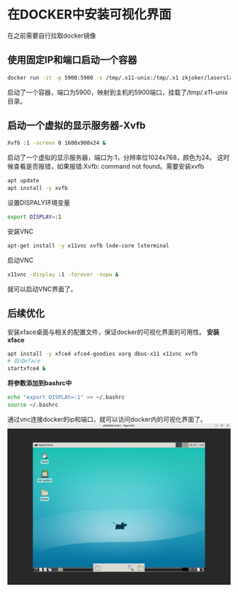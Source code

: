 # 在DOCKER中安装可视化界面
在之前需要自行拉取docker镜像
## 使用固定IP和端口启动一个容器
```bash
docker run -it -p 5900:5900 -v /tmp/.x11-unix:/tmp/.x1 zkjoker/laserslam:v4 /bin/bash
```
启动了一个容器，端口为5900，映射到主机的5900端口，挂载了/tmp/.x11-unix目录。
## 启动一个虚拟的显示服务器-Xvfb
```bash
Xvfb :1 -screen 0 1600x900x24 &
```
启动了一个虚拟的显示服务器，端口为:1，分辨率位1024x768，颜色为24。
这时候查看是否报错，如果报错:Xvfb: command not found。需要安装xvfb
```bash
apt update
apt install -y xvfb
```
设置DISPALY环境变量
```bash
export DISPLAY=:1
```
安装VNC
```bash
apt-get install -y x11vnc xvfb lxde-core lxterminal
```
启动VNC
```bash
x11vnc -display :1 -forever -nopw &
```
就可以启动VNC界面了。
## 后续优化
安装xface桌面与相关的配置文件，保证docker的可视化界面的可用性。
**安装xface**
```bash
apt install -y xfce4 xfce4-goodies xorg dbus-x11 x11vnc xvfb
# 启动xface
startxfce4 &
```
**将参数添加到bashrc中**
```bash
echo "export DISPLAY=:1" >> ~/.bashrc
source ~/.bashrc
```
通过vnc连接docker的ip和端口，就可以访问docker内的可视化界面了。
![](images/2024-12-18-14-31-34.png)

